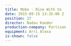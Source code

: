 ```yaml
---
title: Mobo - Rise With Us
date: 2015-09-15 13:35:00 Z
position: 27
director: Nadav Kander
production-company: Partizan
equipment: Arri Alexa
is-shown: false
---
```


